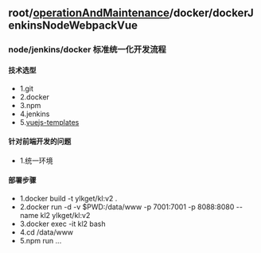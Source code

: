 ## root/[operationAndMaintenance](../README.md)/docker/dockerJenkinsNodeWebpackVue
### node/jenkins/docker 标准统一化开发流程
#### 技术选型
* 1.git
* 2.docker 
* 3.npm
* 4.jenkins
* 5.[vuejs-templates](https://github.com/vuejs-templates/webpack)
#### 针对前端开发的问题
* 1.统一环境

#### 部署步骤
* 1.docker build -t ylkget/kl:v2 .
* 2.docker run -d -v $PWD:/data/www -p 7001:7001 -p 8088:8080 --name kl2 ylkget/kl:v2
* 3.docker exec -it kl2 bash
* 4.cd /data/www
* 5.npm run ...
